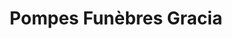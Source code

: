 ---
title: "Pompes Funèbres Gracia"
url: /kinshasa/pompes-funebres-gracia/
shop: directeurs de funérailles
---